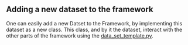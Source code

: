 ## Adding a new dataset to the framework
One can easily add a new Datset to the Framework, by implementing this dataset as a new class. This class, and by it the dataset, interact with the other parts of the framework using the [data_set_template.py](https://github.com/julianschumann/General-Framework/blob/main/Framework/Data_sets/data_set_template.py).

